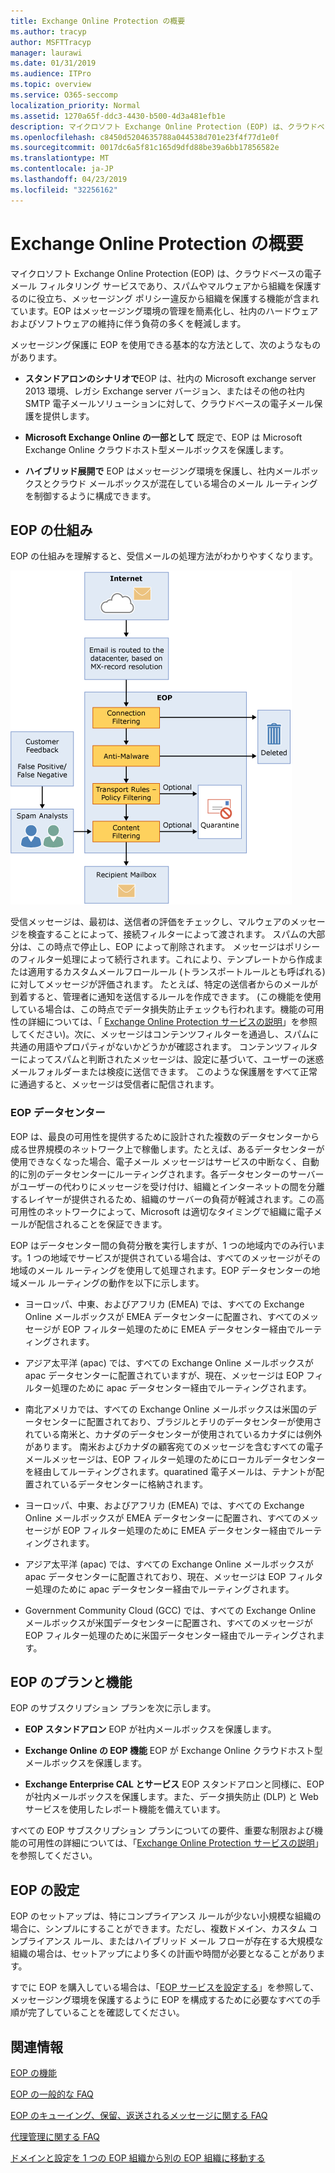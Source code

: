 ```yaml
---
title: Exchange Online Protection の概要
ms.author: tracyp
author: MSFTTracyp
manager: laurawi
ms.date: 01/31/2019
ms.audience: ITPro
ms.topic: overview
ms.service: O365-seccomp
localization_priority: Normal
ms.assetid: 1270a65f-ddc3-4430-b500-4d3a481efb1e
description: マイクロソフト Exchange Online Protection (EOP) は、クラウドベースの電子メール フィルタリング サービスであり、スパムやマルウェアから組織を保護するのに役立ち、メッセージング ポリシー違反から組織を保護する機能が含まれています。
ms.openlocfilehash: c8450d5204635788a044538d701e23f4f77d1e0f
ms.sourcegitcommit: 0017dc6a5f81c165d9dfd88be39a6bb17856582e
ms.translationtype: MT
ms.contentlocale: ja-JP
ms.lasthandoff: 04/23/2019
ms.locfileid: "32256162"
---
```

# <a name="exchange-online-protection-overview"></a>Exchange Online Protection の概要

マイクロソフト Exchange Online Protection (EOP) は、クラウドベースの電子メール フィルタリング サービスであり、スパムやマルウェアから組織を保護するのに役立ち、メッセージング ポリシー違反から組織を保護する機能が含まれています。EOP はメッセージング環境の管理を簡素化し、社内のハードウェアおよびソフトウェアの維持に伴う負荷の多くを軽減します。
  
メッセージング保護に EOP を使用できる基本的な方法として、次のようなものがあります。
  
- **スタンドアロンのシナリオで**EOP は、社内の Microsoft exchange server 2013 環境、レガシ Exchange server バージョン、またはその他の社内 SMTP 電子メールソリューションに対して、クラウドベースの電子メール保護を提供します。 
    
- **Microsoft Exchange Online の一部として** 既定で、EOP は Microsoft Exchange Online クラウドホスト型メールボックスを保護します。 
    
- **ハイブリッド展開で** EOP はメッセージング環境を保護し、社内メールボックスとクラウド メールボックスが混在している場合のメール ルーティングを制御するように構成できます。 
    
## <a name="how-eop-works"></a>EOP の仕組み

EOP の仕組みを理解すると、受信メールの処理方法がわかりやすくなります。
  
![EOP-電子メール処理](../media/EOP-email-processing.png)
  
受信メッセージは、最初は、送信者の評価をチェックし、マルウェアのメッセージを検査することによって、接続フィルターによって渡されます。 スパムの大部分は、この時点で停止し、EOP によって削除されます。 メッセージはポリシーのフィルター処理によって続行されます。これにより、テンプレートから作成または適用するカスタムメールフロールール (トランスポートルールとも呼ばれる) に対してメッセージが評価されます。 たとえば、特定の送信者からのメールが到着すると、管理者に通知を送信するルールを作成できます。 (この機能を使用している場合は、この時点でデータ損失防止チェックも行われます。機能の可用性の詳細については、「 [Exchange Online Protection サービスの説明](https://go.microsoft.com/fwlink/p/?LinkId=320619)」を参照してください)。次に、メッセージはコンテンツフィルターを通過し、スパムに共通の用語やプロパティがないかどうかが確認されます。 コンテンツフィルターによってスパムと判断されたメッセージは、設定に基づいて、ユーザーの迷惑メールフォルダーまたは検疫に送信できます。 このような保護層をすべて正常に通過すると、メッセージは受信者に配信されます。
  
### <a name="eop-datacenters"></a>EOP データセンター

EOP は、最良の可用性を提供するために設計された複数のデータセンターから成る世界規模のネットワーク上で稼働します。たとえば、あるデータセンターが使用できなくなった場合、電子メール メッセージはサービスの中断なく、自動的に別のデータセンターにルーティングされます。各データセンターのサーバーがユーザーの代わりにメッセージを受け付け、組織とインターネットの間を分離するレイヤーが提供されるため、組織のサーバーの負荷が軽減されます。この高可用性のネットワークによって、Microsoft は適切なタイミングで組織に電子メールが配信されることを保証できます。 
  
EOP はデータセンター間の負荷分散を実行しますが、1 つの地域内でのみ行います。1 つの地域でサービスが提供されている場合は、すべてのメッセージがその地域のメール ルーティングを使用して処理されます。EOP データセンターの地域メール ルーティングの動作を以下に示します。
  
    
- ヨーロッパ、中東、およびアフリカ (EMEA) では、すべての Exchange Online メールボックスが EMEA データセンターに配置され、すべてのメッセージが EOP フィルター処理のために EMEA データセンター経由でルーティングされます。
    
- アジア太平洋 (apac) では、すべての Exchange Online メールボックスが apac データセンターに配置されていますが、現在、メッセージは EOP フィルター処理のために apac データセンター経由でルーティングされます。

- 南北アメリカでは、すべての Exchange Online メールボックスは米国のデータセンターに配置されており、ブラジルとチリのデータセンターが使用されている南米と、カナダのデータセンターが使用されているカナダには例外があります。 南米およびカナダの顧客宛てのメッセージを含むすべての電子メールメッセージは、EOP フィルター処理のためにローカルデータセンターを経由してルーティングされます。quaratined 電子メールは、テナントが配置されているデータセンターに格納されます。
    
- ヨーロッパ、中東、およびアフリカ (EMEA) では、すべての Exchange Online メールボックスが EMEA データセンターに配置され、すべてのメッセージが EOP フィルター処理のために EMEA データセンター経由でルーティングされます。
    
- アジア太平洋 (apac) では、すべての Exchange Online メールボックスが apac データセンターに配置されており、現在、メッセージは EOP フィルター処理のために apac データセンター経由でルーティングされます。
    
- Government Community Cloud (GCC) では、すべての Exchange Online メールボックスが米国データセンターに配置され、すべてのメッセージが EOP フィルター処理のために米国データセンター経由でルーティングされます。
    
## <a name="eop-plans-and-features"></a>EOP のプランと機能

EOP のサブスクリプション プランを次に示します。
  
- **EOP スタンドアロン** EOP が社内メールボックスを保護します。 
    
- **Exchange Online の EOP 機能** EOP が Exchange Online クラウドホスト型メールボックスを保護します。 
    
- **Exchange Enterprise CAL とサービス** EOP スタンドアロンと同様に、EOP が社内メールボックスを保護します。また、データ損失防止 (DLP) と Web サービスを使用したレポート機能を備えています。 
    
すべての EOP サブスクリプション プランについての要件、重要な制限および機能の可用性の詳細については、「[Exchange Online Protection サービスの説明](https://go.microsoft.com/fwlink/p/?LinkId=320619)」を参照してください。
  
## <a name="setting-up-eop"></a>EOP の設定

EOP のセットアップは、特にコンプライアンス ルールが少ない小規模な組織の場合に、シンプルにすることができます。ただし、複数ドメイン、カスタム コンプライアンス ルール、またはハイブリッド メール フローが存在する大規模な組織の場合は、セットアップにより多くの計画や時間が必要となることがあります。
  
すでに EOP を購入している場合は、「[EOP サービスを設定する](set-up-your-eop-service.md)」を参照して、メッセージング環境を保護するように EOP を構成するために必要なすべての手順が完了していることを確認してください。 
  
## <a name="for-more-information"></a>関連情報

[EOP の機能](eop-features.md)
  
[EOP の一般的な FAQ](eop-general-faq.md)
  
[EOP のキューイング、保留、返送されるメッセージに関する FAQ](eop-queued-deferred-and-bounced-messages-faq.md)
  
[代理管理に関する FAQ](delegated-administration-faq.md)
  
[ドメインと設定を 1 つの EOP 組織から別の EOP 組織に移動する](move-domains-and-settings-from-one-eop-organization-to-another-eop-organization.md)
  

